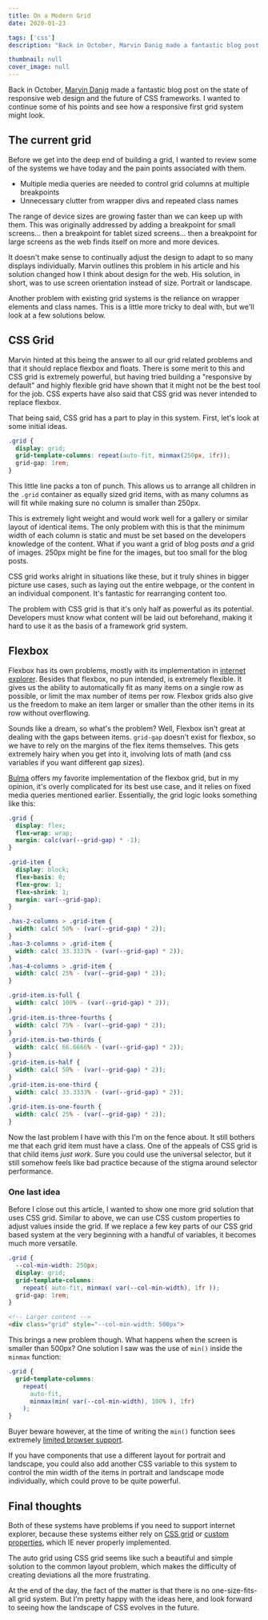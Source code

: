 ```yaml
---
title: On a Modern Grid
date: 2020-01-23

tags: ['css']
description: "Back in October, Marvin Danig made a fantastic blog post on the state of responsive web design and the future of CSS frameworks. I wanted to continue some of his points and see how a responsive first grid system might look."

thumbnail: null
cover_image: null
---
```


Back in October, [Marvin Danig](https://dev.to/marvindanig/toucaan-rethinking-css-frameworks-394p) made a fantastic blog post on the state of responsive web design and the future of CSS frameworks. I wanted to continue some of his points and see how a responsive first grid system might look.

## The current grid

Before we get into the deep end of building a grid, I wanted to review some of the systems we have today and the pain points associated with them.

- Multiple media queries are needed to control grid columns at multiple breakpoints
- Unnecessary clutter from wrapper divs and repeated class names

The range of device sizes are growing faster than we can keep up with them. This was originally addressed by adding a breakpoint for small screens... then a breakpoint for tablet sized screens... then a breakpoint for large screens as the web finds itself on more and more devices.

It doesn't make sense to continually adjust the design to adapt to so many displays individually. Marvin outlines this problem in his article and his solution changed how I think about design for the web. His solution, in short, was to use screen orientation instead of size. Portrait or landscape.

Another problem with existing grid systems is the reliance on wrapper elements and class names. This is a little more tricky to deal with, but we'll look at a few solutions below.

## CSS Grid

Marvin hinted at this being the answer to all our grid related problems and that it should replace flexbox and floats. There is some merit to this and CSS grid is extremely powerful, but having tried building a "responsive by default" and highly flexible grid have shown that it might not be the best tool for the job. CSS experts have also said that CSS grid was never intended to replace flexbox.

That being said, CSS grid has a part to play in this system. First, let's look at some initial ideas.

```css
.grid {
  display: grid;
  grid-template-columns: repeat(auto-fit, minmax(250px, 1fr));
  grid-gap: 1rem;
}
```

This little line packs a ton of punch. This allows us to arrange all children in the `.grid` container as equally sized grid items, with as many columns as will fit while making sure no column is smaller than 250px.

This is extremely light weight and would work well for a gallery or similar layout of identical items. The only problem with this is that the minimum width of each column is static and must be set based on the developers knowledge of the content. What if you want a grid of blog posts *and* a grid of images. 250px might be fine for the images, but too small for the blog posts.

CSS grid works alright in situations like these, but it truly shines in bigger picture use cases, such as laying out the entire webpage, or the content in an individual component. It's fantastic for rearranging content too.

The problem with CSS grid is that it's only half as powerful as its potential. Developers must know what content will be laid out beforehand, making it hard to use it as the basis of a framework grid system.

## Flexbox

Flexbox has its own problems, mostly with its implementation in [internet explorer](https://github.com/philipwalton/flexbugs). Besides that flexbox, no pun intended, is extremely flexible. It gives us the ability to automatically fit as many items on a single row as possible, or limit the max number of items per row. Flexbox grids also give us the freedom to make an item larger or smaller than the other items in its row without overflowing.

Sounds like a dream, so what's the problem? Well, Flexbox isn't great at dealing with the gaps between items. `grid-gap` doesn't exist for flexbox, so we have to rely on the margins of the flex items themselves. This gets extremely hairy when you get into it, involving lots of math (and css variables if you want different gap sizes).

[Bulma](https://bulma.io/) offers my favorite implementation of the flexbox grid, but in my opinion, it's overly complicated for its best use case, and it relies on fixed media queries mentioned earlier. Essentially, the grid logic looks something like this:

```css
.grid {
  display: flex;
  flex-wrap: wrap;
  margin: calc(var(--grid-gap) * -1);
}

.grid-item {
  display: block;
  flex-basis: 0;
  flex-grow: 1;
  flex-shrink: 1;
  margin: var(--grid-gap);
}

.has-2-columns > .grid-item {
  width: calc( 50% - (var(--grid-gap) * 2));
}
.has-3-columns > .grid-item {
  width: calc( 33.3333% - (var(--grid-gap) * 2));
}
.has-4-columns > .grid-item {
  width: calc( 25% - (var(--grid-gap) * 2));
}

.grid-item.is-full {
  width: calc( 100% - (var(--grid-gap) * 2));
}
.grid-item.is-three-fourths {
  width: calc( 75% - (var(--grid-gap) * 2));
}
.grid-item.is-two-thirds {
  width: calc( 66.6666% - (var(--grid-gap) * 2));
}
.grid-item.is-half {
  width: calc( 50% - (var(--grid-gap) * 2));
}
.grid-item.is-one-third {
  width: calc( 33.3333% - (var(--grid-gap) * 2));
}
.grid-item.is-one-fourth {
  width: calc( 25% - (var(--grid-gap) * 2));
}
```

Now the last problem I have with this I'm on the fence about. It still bothers me that each grid item must have a class. One of the appeals of CSS grid is that child items *just work*. Sure you could use the universal selector, but it still somehow feels like bad practice because of the stigma around selector performance.

### One last idea

Before I close out this article, I wanted to show one more grid solution that uses CSS grid. Similar to above, we can use CSS custom properties to adjust values inside the grid. If we replace a few key parts of our CSS grid based system at the very beginning with a handful of variables, it becomes much more versatile.

```css
.grid {
  --col-min-width: 250px;
  display: grid;
  grid-template-columns:
    repeat( auto-fit, minmax( var(--col-min-width), 1fr ));
  grid-gap: 1rem;
}
```

```html
<!-- Larger content -->
<div class="grid" style="--col-min-width: 500px">
```

This brings a new problem though. What happens when the screen is smaller than 500px? One solution I saw was the use of `min()` inside the `minmax` function:

```css
.grid {
  grid-template-columns:
    repeat(
      auto-fit,
      minmax(min( var(--col-min-width), 100% ), 1fr)
    );
}
```

Buyer beware however, at the time of writing the `min()` function sees extremely [limited browser support](https://caniuse.com/#feat=mdn-css_types_min).

If you have components that use a different layout for portrait and landscape, you could also add another CSS variable to this system to control the min width of the items in portrait and landscape mode individually, which could prove to be quite powerful.

## Final thoughts

Both of these systems have problems if you need to support internet explorer, because these systems either rely on [CSS grid](https://caniuse.com/#feat=css-grid) or [custom properties](https://caniuse.com/#feat=css-variables), which IE never properly implemented.

The auto grid using CSS grid seems like such a beautiful and simple solution to the common layout problem, which makes the difficulty of creating deviations all the more frustrating.

At the end of the day, the fact of the matter is that there is no one-size-fits-all grid system. But I'm pretty happy with the ideas here, and look forward to seeing how the landscape of CSS evolves in the future.
